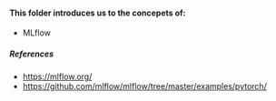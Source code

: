 #### This folder introduces us to the concepets of:
* MLflow

##### References
* https://mlflow.org/
* https://github.com/mlflow/mlflow/tree/master/examples/pytorch/
